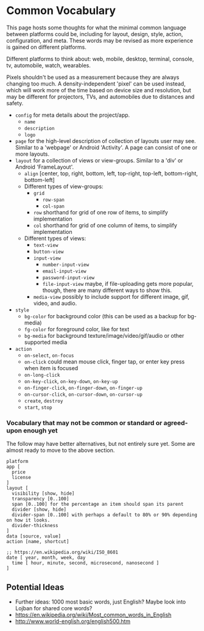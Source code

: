 # Common Vocabulary #
This page hosts some thoughts for what the minimal common language between platforms could be, including for layout, design, style, action, configuration, and meta. These words may be revised as more experience is gained on different platforms.

Different platforms to think about: web, mobile, desktop, terminal, console, tv, automobile, watch, wearables.

Pixels shouldn't be used as a measurement because they are always changing too much. A density-independent 'pixel' can be used instead, which will work more of the time based on device size and resolution, but may be different for projectors, TVs, and automobiles due to distances and safety.


- `config` for meta details about the project/app.
    - `name`
    - `description`
    - `logo`
- `page` for the high-level description of collection of layouts user may see. Similar to a 'webpage' or Android 'Activity'. A page can consist of one or more layouts.
- `layout` for a collection of views or view-groups. Similar to a 'div' or Android 'FrameLayout'.
  - `align` [center, top, right, bottom, left, top-right, top-left, bottom-right, bottom-left]
  - Different types of view-groups:
    - `grid`
      - `row-span`
      - `col-span`
    - `row` shorthand for grid of one row of items, to simplify implementation
    - `col` shorthand for grid of one column of items, to simplify implementation
  - Different types of views:
    - `text-view`
    - `button-view`
    - `input-view`
      - `number-input-view`
      - `email-input-view`
      - `password-input-view`
      - `file-input-view` maybe, if file-uploading gets more popular, though, there are many different ways to show this.
    - `media-view` possibly to include support for different image, gif, video, and audio.
- `style`
  - `bg-color` for background color (this can be used as a backup for bg-media)
  - `fg-color` for foreground color, like for text
  - `bg-media` for background texture/image/video/gif/audio or other supported media
- `action`
  - `on-select`, `on-focus`
  - `on-click` could mean mouse click, finger tap, or enter key press when item is focused
  - `on-long-click`
  - `on-key-click`, `on-key-down`, `on-key-up`
  - `on-finger-click`, `on-finger-down`, `on-finger-up`
  - `on-cursor-click`, `on-cursor-down`, `on-cursor-up`
  - `create`, `destroy`
  - `start`, `stop`



### Vocabulary that may not be common or standard or agreed-upon enough yet ###
The follow may have better alternatives, but not entirely sure yet. Some are almost ready to move to the above section.

    platform
    app [
      price
      license
    ]
    layout [
      visibility [show, hide]
      transparency [0..100]
      span [0..100] for the percentage an item should span its parent
      divider [show, hide]
      divider-span [0..100] with perhaps a default to 80% or 90% depending on how it looks.
      divider-thickness
    ]
    data [source, value]
    action [name, shortcut]

    ;; https://en.wikipedia.org/wiki/ISO_8601
    date [ year, month, week, day
      time [ hour, minute, second, microsecond, nanosecond ]
    ]

## Potential Ideas ##
- Further ideas: 1000 most basic words, just English? Maybe look into Lojban for shared core words?
- https://en.wikipedia.org/wiki/Most_common_words_in_English
- http://www.world-english.org/english500.htm
